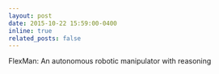 ```yaml
---
layout: post
date: 2015-10-22 15:59:00-0400
inline: true
related_posts: false
---
```


FlexMan: An autonomous robotic manipulator with reasoning 
